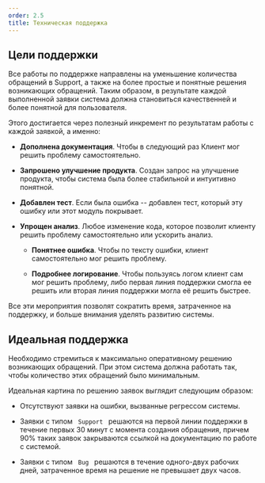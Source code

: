 ```yaml
---
order: 2.5
title: Техническая поддержка
---
```


## Цели поддержки

Все работы по поддержке  направлены на уменьшение количества обращений в Support, а также на более простые и понятные решения возникающих обращений. Таким образом, в результате каждой выполненной заявки система должна становиться качественней и более понятной для пользователя.

Этого достигается через полезный инкремент по результатам работы с каждой заявкой, а именно:

-  **Дополнена документация**. Чтобы в следующий раз Клиент мог решить проблему самостоятельно.

-  **Запрошено улучшение продукта**. Создан запрос на улучшение продукта, чтобы система была более стабильной и интуитивно понятной.

-  **Добавлен тест**. Если была ошибка -- добавлен тест, который эту ошибку или этот модуль покрывает.

-  **Упрощен анализ**. Любое изменение кода, которое позволит клиенту решить проблему самостоятельно или ускорить анализ.

   -  **Понятнее ошибка**. Чтобы по тексту ошибки, клиент самостоятельно мог решить проблему.

   -  **Подробнее логирование**. Чтобы пользуясь логом клиент сам мог решить проблему, либо первая линия поддержки смогла ее решить или вторая линия поддержки могла её решить быстрее.

Все эти мероприятия позволят сократить время, затраченное на поддержку, и больше внимания уделять развитию системы.

## Идеальная поддержка

Необходимо стремиться к максимально оперативному решению возникающих обращений. При этом система должна работать так, чтобы количество этих обращений было минимальным.

Идеальная картина по решению заявок выглядит следующим образом:

-  Отсутствуют заявки на ошибки, вызванные регрессом системы.

-  Заявки с типом ` Support ` решаются на первой линии поддержки в течение первых 30 минут с момента создания обращения, причем 90% таких заявок закрываются ссылкой на документацию по работе с системой.

-  Заявки с типом ` Bug ` решаются в течение одного-двух рабочих дней, затраченное время на решение не превышает двух часов.